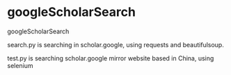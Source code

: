 # googleScholarSearch
googleScholarSearch

search.py is searching in scholar.google, using requests and beautifulsoup.

test.py is searching scholar.google mirror website based in China, using selenium